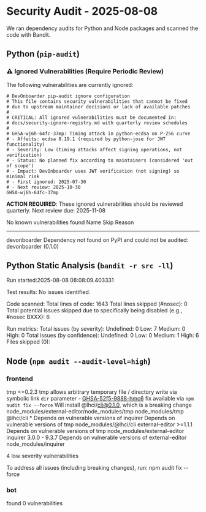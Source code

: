 # Security Audit - 2025-08-08

We ran dependency audits for Python and Node packages and scanned the code with Bandit.

## Python (`pip-audit`)

### ⚠️ Ignored Vulnerabilities (Require Periodic Review)

The following vulnerabilities are currently ignored:

```text
# DevOnboarder pip-audit ignore configuration
# This file contains security vulnerabilities that cannot be fixed
# due to upstream maintainer decisions or lack of available patches
#
# CRITICAL: All ignored vulnerabilities must be documented in:
# docs/security-ignore-registry.md with quarterly review schedules
#
# GHSA-wj6h-64fc-37mp: Timing attack in python-ecdsa on P-256 curve
# - Affects: ecdsa 0.19.1 (required by python-jose for JWT functionality)
# - Severity: Low (timing attacks affect signing operations, not verification)
# - Status: No planned fix according to maintainers (considered 'out of scope')
# - Impact: DevOnboarder uses JWT verification (not signing) so minimal risk
# - First ignored: 2025-07-30
# - Next review: 2025-10-30
GHSA-wj6h-64fc-37mp
```

**ACTION REQUIRED**: These ignored vulnerabilities should be reviewed quarterly.
Next review due: 2025-11-08

No known vulnerabilities found
Name         Skip Reason
------------ ---------------------------------------------------------------------------
devonboarder Dependency not found on PyPI and could not be audited: devonboarder (0.1.0)

## Python Static Analysis (`bandit -r src -ll`)

Run started:2025-08-08 08:08:09.403331

Test results:
    No issues identified.

Code scanned:
    Total lines of code: 1643
    Total lines skipped (#nosec): 0
    Total potential issues skipped due to specifically being disabled (e.g., #nosec BXXX): 6

Run metrics:
    Total issues (by severity):
        Undefined: 0
        Low: 7
        Medium: 0
        High: 0
    Total issues (by confidence):
        Undefined: 0
        Low: 0
        Medium: 1
        High: 6
Files skipped (0):

## Node (`npm audit --audit-level=high`)

### frontend

tmp  <=0.2.3
tmp allows arbitrary temporary file / directory write via symbolic link `dir` parameter - [GHSA-52f5-9888-hmc6](https://github.com/advisories/GHSA-52f5-9888-hmc6)
fix available via `npm audit fix --force`
Will install @lhci/cli@0.1.0, which is a breaking change
node_modules/external-editor/node_modules/tmp
node_modules/tmp
  @lhci/cli  *
  Depends on vulnerable versions of inquirer
  Depends on vulnerable versions of tmp
  node_modules/@lhci/cli
  external-editor  >=1.1.1
  Depends on vulnerable versions of tmp
  node_modules/external-editor
    inquirer  3.0.0 - 9.3.7
    Depends on vulnerable versions of external-editor
    node_modules/inquirer

4 low severity vulnerabilities

To address all issues (including breaking changes), run:
  npm audit fix --force

### bot

found 0 vulnerabilities
